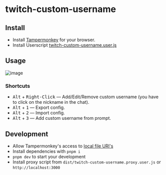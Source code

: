 # twitch-custom-username

## Install

- Install [Tampermonkey](https://www.tampermonkey.net/) for your browser.
- Install Userscript [twitch-custom-username.user.js](https://gigachad-dev.github.io/twitch-custom-username/twitch-custom-username.user.js)

## Usage

![image](https://github.com/gigachad-dev/twitch-custom-username/assets/15673111/64a959aa-0f61-491f-bc74-2066e3e2ccf4)

### Shortcuts

- <kbd>Alt</kbd> + <kbd>Right-Click</kbd> — Add/Edit/Remove custom username (you have to click on the nickname in the chat).
- <kbd>Alt</kbd> + <kbd>1</kbd> — Export config.
- <kbd>Alt</kbd> + <kbd>2</kbd> — Import config.
- <kbd>Alt</kbd> + <kbd>3</kbd> — Add custom username from prompt.

## Development

- Allow Tampermonkey's access to [local file URI's](https://tampermonkey.net/faq.php?ext=dhdg#Q204)
- Install dependencies with `pnpm i`
- `pnpm dev` to start your development
- Install proxy script from `dist/twitch-custom-username.proxy.user.js` or `http://localhost:3000`
